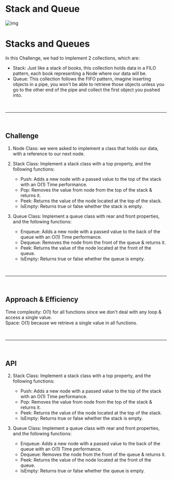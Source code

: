 # Stack and Queue

![img](https://miro.medium.com/max/1000/0*-y92CX3NIm9SkYSx.png)

# Stacks and Queues
<!-- Short summary or background information -->

In this Challenge, we had to implement 2 collections, which are:  

* Stack: Just like a stack of books, this collection holds data in a FILO pattern, each book representing a Node where our data will be.
* Queue: This collection follows the FIFO pattern, imagine inserting objects in a pipe, you won't be able to retrieve those objects unless you go to the other end of the pipe and collect the first object you pushed into.



<br><hr><br>
## Challenge
<!-- Description of the challenge -->
1. Node Class: we were asked to implement a class that holds our data, with a reference to our next node.
2. Stack Class: Implement a stack class with a top property, and the following functions:
    * Push: Adds a new node with a passed value to the top of the stack with an O(1) Time performance.
    * Pop: Removes the value from node from the top of the stack & returns it.
    * Peek: Returns the value of the node located at the top of the stack.
    * IsEmpty: Returns true or false whether the stack is empty.


4. Queue Class: Implement a queue class with rear and front properties, and the following functions:
    * Enqueue: Adds a new node with a passed value to the back of the queue with an O(1) Time performance.
    * Dequeue: Removes the node from the front of the queue & returns it.
    * Peek: Returns the value of the node located at the front of the queue.
    * IsEmpty: Returns true or false whether the queue is empty.


    


<br><hr><br>
## Approach & Efficiency
<!-- What approach did you take? Why? What is the Big O space/time for this approach? -->

Time complexity: O(1) for all functions since we don't deal with any loop & access a single value.  
Space: O(1) because we retrieve a single value in all functions.


<br><hr><br>
## API
<!-- Description of each method publicly available to your Stack and Queue-->

2. Stack Class: Implement a stack class with a top property, and the following functions:
    * Push: Adds a new node with a passed value to the top of the stack with an O(1) Time performance.
    * Pop: Removes the value from node from the top of the stack & returns it.
    * Peek: Returns the value of the node located at the top of the stack.
    * IsEmpty: Returns true or false whether the stack is empty.


4. Queue Class: Implement a queue class with rear and front properties, and the following functions:
    * Enqueue: Adds a new node with a passed value to the back of the queue with an O(1) Time performance.
    * Dequeue: Removes the node from the front of the queue & returns it.
    * Peek: Returns the value of the node located at the front of the queue.
    * IsEmpty: Returns true or false whether the queue is empty.

